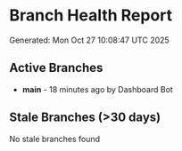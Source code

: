 # Branch Health Report
Generated: Mon Oct 27 10:08:47 UTC 2025

## Active Branches
- **main** - 18 minutes ago by Dashboard Bot

## Stale Branches (>30 days)
No stale branches found
